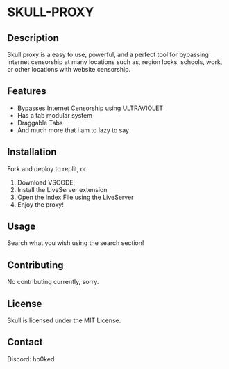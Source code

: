 # SKULL-PROXY

## Description

Skull proxy is a easy to use, powerful, and a perfect tool for bypassing internet censorship at many locations such as, region locks, schools, work, or other locations with website censorship.

## Features

* Bypasses Internet Censorship using ULTRAVIOLET
* Has a tab modular system
* Draggable Tabs
*  And much more that i am to lazy to say

## Installation

Fork and deploy to replit, or

1. Download VSCODE,
2. Install the LiveServer extension
3. Open the Index File using the LiveServer
4. Enjoy the proxy!

## Usage

Search what you wish using the search section!

## Contributing

No contributing currently, sorry.

## License

Skull is licensed under the MIT License.

## Contact

Discord: ho0ked
